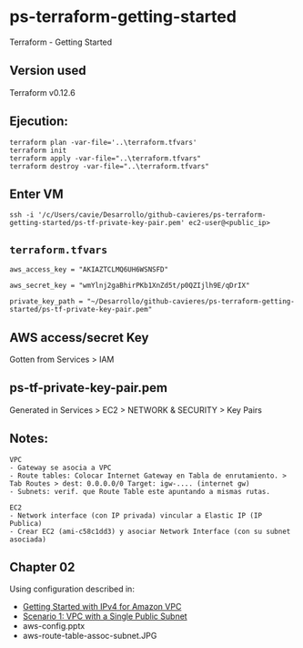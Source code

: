 # ps-terraform-getting-started
Terraform - Getting Started

## Version used

Terraform v0.12.6

## Ejecution:
```
terraform plan -var-file='..\terraform.tfvars'
terraform init
terraform apply -var-file="..\terraform.tfvars"
terraform destroy -var-file="..\terraform.tfvars"
```

## Enter VM
```
ssh -i '/c/Users/cavie/Desarrollo/github-cavieres/ps-terraform-getting-started/ps-tf-private-key-pair.pem' ec2-user@<public_ip>
```

## `terraform.tfvars`
```
aws_access_key = "AKIAZTCLMQ6UH6WSNSFD"

aws_secret_key = "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"

private_key_path = "~/Desarrollo/github-cavieres/ps-terraform-getting-started/ps-tf-private-key-pair.pem"
```

## AWS access/secret Key

Gotten from Services > IAM

## ps-tf-private-key-pair.pem

Generated in Services > EC2 > NETWORK & SECURITY > Key Pairs

## Notes:
```
VPC
- Gateway se asocia a VPC
- Route tables: Colocar Internet Gateway en Tabla de enrutamiento. > Tab Routes > dest: 0.0.0.0/0 Target: igw-.... (internet gw)
- Subnets: verif. que Route Table este apuntando a mismas rutas.

EC2
- Network interface (con IP privada) vincular a Elastic IP (IP Publica)
- Crear EC2 (ami-c58c1dd3) y asociar Network Interface (con su subnet asociada)
```

## Chapter 02

Using configuration described in:
- [Getting Started with IPv4 for Amazon VPC](https://docs.aws.amazon.com/vpc/latest/userguide/getting-started-ipv4.html)
- [Scenario 1: VPC with a Single Public Subnet](https://docs.aws.amazon.com/vpc/latest/userguide/VPC_Scenario1.html)
- aws-config.pptx
- aws-route-table-assoc-subnet.JPG